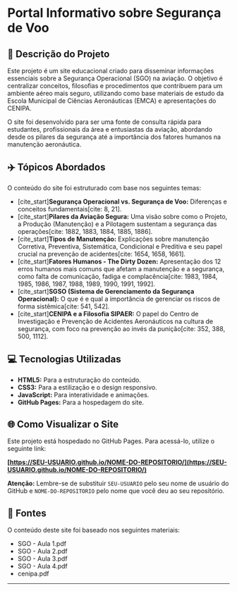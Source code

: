 # Portal Informativo sobre Segurança de Voo

## 📖 Descrição do Projeto

Este projeto é um site educacional criado para disseminar informações essenciais sobre a Segurança Operacional (SGO) na aviação. O objetivo é centralizar conceitos, filosofias e procedimentos que contribuem para um ambiente aéreo mais seguro, utilizando como base materiais de estudo da Escola Municipal de Ciências Aeronáuticas (EMCA) e apresentações do CENIPA.

O site foi desenvolvido para ser uma fonte de consulta rápida para estudantes, profissionais da área e entusiastas da aviação, abordando desde os pilares da segurança até a importância dos fatores humanos na manutenção aeronáutica.

## ✈️ Tópicos Abordados

O conteúdo do site foi estruturado com base nos seguintes temas:

* [cite_start]**Segurança Operacional vs. Segurança de Voo:** Diferenças e conceitos fundamentais[cite: 8, 21].
* [cite_start]**Pilares da Aviação Segura:** Uma visão sobre como o Projeto, a Produção (Manutenção) e a Pilotagem sustentam a segurança das operações[cite: 1882, 1883, 1884, 1885, 1886].
* [cite_start]**Tipos de Manutenção:** Explicações sobre manutenção Corretiva, Preventiva, Sistemática, Condicional e Preditiva e seu papel crucial na prevenção de acidentes[cite: 1654, 1658, 1661].
* [cite_start]**Fatores Humanos - The Dirty Dozen:** Apresentação dos 12 erros humanos mais comuns que afetam a manutenção e a segurança, como falta de comunicação, fadiga e complacência[cite: 1983, 1984, 1985, 1986, 1987, 1988, 1989, 1990, 1991, 1992].
* [cite_start]**SGSO (Sistema de Gerenciamento da Segurança Operacional):** O que é e qual a importância de gerenciar os riscos de forma sistêmica[cite: 541, 542].
* [cite_start]**CENIPA e a Filosofia SIPAER:** O papel do Centro de Investigação e Prevenção de Acidentes Aeronáuticos na cultura de segurança, com foco na prevenção ao invés da punição[cite: 352, 388, 500, 1112].

## 💻 Tecnologias Utilizadas

* **HTML5:** Para a estruturação do conteúdo.
* **CSS3:** Para a estilização e o design responsivo.
* **JavaScript:** Para interatividade e animações.
* **GitHub Pages:** Para a hospedagem do site.

## 🌐 Como Visualizar o Site

Este projeto está hospedado no GitHub Pages. Para acessá-lo, utilize o seguinte link:

**[https://SEU-USUARIO.github.io/NOME-DO-REPOSITORIO/](https://SEU-USUARIO.github.io/NOME-DO-REPOSITORIO/)**

**Atenção:** Lembre-se de substituir `SEU-USUARIO` pelo seu nome de usuário do GitHub e `NOME-DO-REPOSITORIO` pelo nome que você deu ao seu repositório.

## 📄 Fontes

O conteúdo deste site foi baseado nos seguintes materiais:

* SGO - Aula 1.pdf
* SGO - Aula 2.pdf
* SGO - Aula 3.pdf
* SGO - Aula 4.pdf
* cenipa.pdf

---
